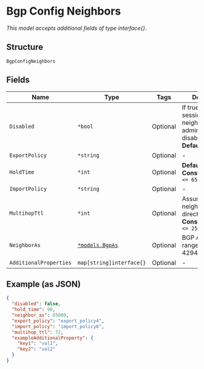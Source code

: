 
# Bgp Config Neighbors

*This model accepts additional fields of type interface{}.*

## Structure

`BgpConfigNeighbors`

## Fields

| Name | Type | Tags | Description |
|  --- | --- | --- | --- |
| `Disabled` | `*bool` | Optional | If true, the BGP session to this neighbor will be administratively disabled/shutdown<br>**Default**: `false` |
| `ExportPolicy` | `*string` | Optional | - |
| `HoldTime` | `*int` | Optional | **Default**: `90`<br>**Constraints**: `>= 0`, `<= 65535` |
| `ImportPolicy` | `*string` | Optional | - |
| `MultihopTtl` | `*int` | Optional | Assuming BGP neighbor is directly connected<br>**Constraints**: `>= 0`, `<= 255` |
| `NeighborAs` | [`*models.BgpAs`](../../doc/models/containers/bgp-as.md) | Optional | BGP AS, value in range 1-4294967295 |
| `AdditionalProperties` | `map[string]interface{}` | Optional | - |

## Example (as JSON)

```json
{
  "disabled": false,
  "hold_time": 90,
  "neighbor_as": 65000,
  "export_policy": "export_policy4",
  "import_policy": "import_policy8",
  "multihop_ttl": 72,
  "exampleAdditionalProperty": {
    "key1": "val1",
    "key2": "val2"
  }
}
```

